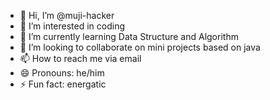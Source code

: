 - 👋 Hi, I’m @muji-hacker
- 👀 I’m interested in coding
- 🌱 I’m currently learning Data Structure and Algorithm
- 💞️ I’m looking to collaborate on mini projects based on java
- 📫 How to reach me via email
- 😄 Pronouns: he/him
- ⚡ Fun fact: energatic

<!---
muji-hacker/muji-hacker is a ✨ special ✨ repository because its `README.md` (this file) appears on your GitHub profile.
You can click the Preview link to take a look at your changes.
--->
